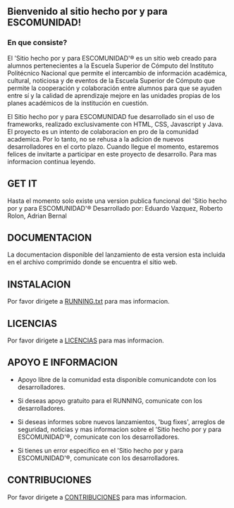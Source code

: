 ## Bienvenido al sitio hecho por y para ESCOMUNIDAD!

### En que consiste?

El 'Sitio hecho por y para ESCOMUNIDAD'® es un sitio web creado para alumnos
pertenecientes a la Escuela Superior de Cómputo del Instituto Politécnico Nacional
que permite el intercambio de información académica, cultural, noticiosa y de
eventos de la Escuela Superior de Cómputo que permite la cooperación y colaboración
entre alumnos para que se ayuden entre sí y la calidad de aprendizaje mejore en las
unidades propias de los planes académicos de la institución en cuestión.

El Sitio hecho por y para ESCOMUNIDAD fue desarrollado sin el uso de frameworks,
realizado exclusivamente con HTML, CSS, Javascript y Java. El proyecto es un intento
de colaboracion en pro de la comunidad academica. Por lo tanto, no se rehusa a la
adicion de nuevos desarrolladores en el corto plazo. Cuando llegue el momento,
estaremos felices de invitarte a participar en este proyecto de desarrollo. Para mas
informacion continua leyendo.

## GET IT

Hasta el momento solo existe una version publica funcional del 'Sitio hecho por y
para ESCOMUNIDAD'®
Desarrollado por: Eduardo Vazquez, Roberto Rolon, Adrian Bernal

## DOCUMENTACION

La documentacion disponible del lanzamiento de esta version esta incluida en el
archivo comprimido donde se encuentra el sitio web.

## INSTALACION

Por favor dirigete a [RUNNING.txt](RUNNING.txt) para mas informacion.

## LICENCIAS

Por favor dirigete a [LICENCIAS](LICENCIAS) para mas informacion.

## APOYO E INFORMACION

* Apoyo libre de la comunidad esta disponible comunicandote con los desarrolladores.

* Si deseas apoyo gratuito para el RUNNING, comunicate con los desarrolladores.

* Si deseas informes sobre nuevos lanzamientos, 'bug fixes', arreglos de seguridad,
noticias y mas informacion sobre el 'Sitio hecho por y para ESCOMUNIDAD'®,
comunicate con los desarrolladores.

* Si tienes un error especifico en el 'Sitio hecho por y para ESCOMUNIDAD'®,
comunicate con los desarrolladores.

## CONTRIBUCIONES

Por favor dirigete a [CONTRIBUCIONES](CONTRIBUCIONES.md) para mas informacion.